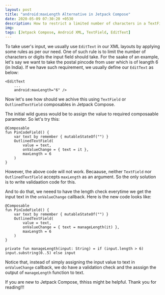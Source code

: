 ```yaml
---
layout: post
title: "android:maxLength Alternative in Jetpack Compose"
date: 2020-05-09 07:30:20 +0530
description: How to restrict a limited number of characters in a TextField
img:
tags: [Jetpack Compose, Android XML, TextField, EditText]
---
```

To take user's input, we usually use `EditText` in our XML layouts by applying some rules as per our need. One of such rule is to limit the number of characters or digits the input field should take. For the saake of an example, let's say we want to take the postal pincode from user which is of leangth 6 (in India). If we have such requirement, we usually define our `EditText` as below:

```
<EditText
    ...
    android:maxLength="6" />
```

Now let's see how should we achive this using `TextField` or `OutlinedTextField` composables in Jetpack Compose.

The initial wild guess would be to assign the value to required composaable parameter. So let's try this:
```
@Composable
fun PinCodeField() {
    var text by remember { mutableStateOf("") }
    OutlinedTextField(
        value = text,
        onValueChange = { text = it },
        maxLength = 6
    )
}
```

However, the above code will not work. Becaause, neither `TextField` nor `OutlinedTextField` accepts `maxLength` as an argument. So the only solution is to write validaation code for this.

And to do that, we neeed to have the length check everytime we get the input text in the `onValueChange` callback. Here is the new code looks like:
```
@Composable
fun PinCodeField() {
    var text by remember { mutableStateOf("") }
    OutlinedTextField(
        value = text,
        onValueChange = { text = manageLength(it) },
        maxLength = 6
    )
}

private fun manageLength(input: String) = if (input.length > 6) input.substring(0..5) else input
```

Notice that, instead of simply assigning the input value to text in `onValueChange` callback, we do have a validation check and the asssign the output of `manageLength` function to text.

If you are new to Jetpack Compose, thhiss might be helpful. Thank you for reading!!!